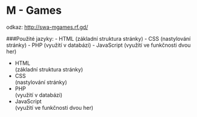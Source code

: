 # M - Games
odkaz: http://swa-mgames.rf.gd/

###Použité jazyky:
    - HTML (základní struktura stránky)
    - CSS (nastylování stránky)
    - PHP (využití v databázi)
    - JavaScript (využití ve funkčnosti dvou her)
<ul>
    <li>HTML</li> (základní struktura stránky)
    <li>CSS</li> (nastylování stránky)
    <li>PHP</li> (využití v databázi)
    <li>JavaScript</li> (využití ve funkčnosti dvou her)
</ul>

    
